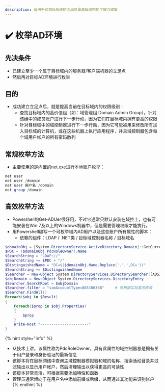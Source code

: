 ```yaml
---
description: 适用于对目标系统的活动目录基础结构的了解与收集
---
```


# ✔️ 枚举AD环境

## 先决条件

* 已建立至少一个属于目标域内的服务器/客户端机器的立足点
* 然后再对目标AD环境进行枚举

## 目的

* 成功建立立足点后，就是提高当前在目标域内的权限级别：
  * 查找目标域内的高价值组（如：域管理组 Domain Admin Group），针对该组中的成员账户进行下一步行动，因为它们在目标域内拥有更高的权限
  * 针对目标域中的域控制器进行下一步行动，因为它可能被用来修改所有加入目标域的计算机，或在这些机器上执行应用程序，并且域控制器包含每个域用户帐户的所有密码散列

## 常规枚举方法

* 主要使用的是内置的net.exe进行本地账户枚举：

```powershell
net user
net user /domain
net user 用户名 /domain
net group /domain
```

## 高效枚举方法

* Powershell的Get-ADUer很好用，不过它通常只默认安装在域控上，也有可能安装在Win 7及以上的Windows机器中，但是需要管理权限才能执行。
* 用Powershell编写一个可枚举域内AD用户以及这些账户所有属性的脚本：
  * 依赖的组件：LDAP / .NET类 / 目标域控制器名称 / 目标域名

```powershell
$domainObj = [System.DirectoryService.ActiveDirectory.Domain]::GetCurrentDomian()
$PDC = ($domainObj.PdcRoleOwner).Name
$SearchString = "LDAP://"
$SearchString += $PDC + "/"
$DistinguishedName = "DC=$($domainObj.Name.Replace('.',',DC='))"
$SearchString += $DistinguishedName
$Searcher = New-Object System.DirectoryServices.DirectorySearcher([ADSI]$SearchString)
$objDomain = New-Object System.DirectoryServices.DirectoryEntry
$Searcher.SearchRoot = $objDomain
$Searcher.filter = "samAccountType=805306368"     # 可根据实际需求修改
$Searcher.FindAll()
Foreach($obj in $Result)
{
    Foreach($prop in $obj.Properties)
    {
        $prop
    }
    Write-Host "----------------------"
}
```



{% hint style="info" %}
* 从技术上讲，该属性称为PdcRoleOwner，具有此属性的域控制器总是拥有关于用户登录和身份验证的最新信息
* 该脚本将在目标网络中查询主域控制器模拟器和域的名称，搜索活动目录并过滤输出以显示用户帐户，然后清理输出以获得更高的可读性
* 该脚本非常灵活，可根据需要添加特性和函数
* 管理员通常倾向于在用户名中添加前缀或后缀，从而通过其功能来识别帐户
{% endhint %}







